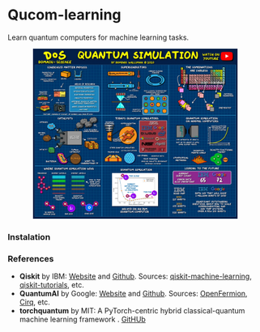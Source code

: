 # Qucom-learning
Learn quantum computers for machine learning tasks.

<p align="center">
<img src="/images/quantum-simulation.jpg" width="80%">
</p>

### Instalation


### References
+ **Qiskit** by IBM: [Website](https://qiskit.org) and [Github](https://github.com/Qiskit). Sources: [qiskit-machine-learning](https://github.com/Qiskit/qiskit-machine-learning), [qiskit-tutorials](https://github.com/Qiskit/qiskit-tutorials), etc.
+ **QuantumAI** by Google: [Website](https://quantumai.google) and [Github](https://github.com/quantumlib). Sources: [OpenFermion](https://github.com/quantumlib/OpenFermion), [Cirq](https://github.com/quantumlib/cirq), etc.
+ **torchquantum** by MIT: A PyTorch-centric hybrid classical-quantum machine learning framework . [GitHUb](https://github.com/mit-han-lab/pytorch-quantum)
